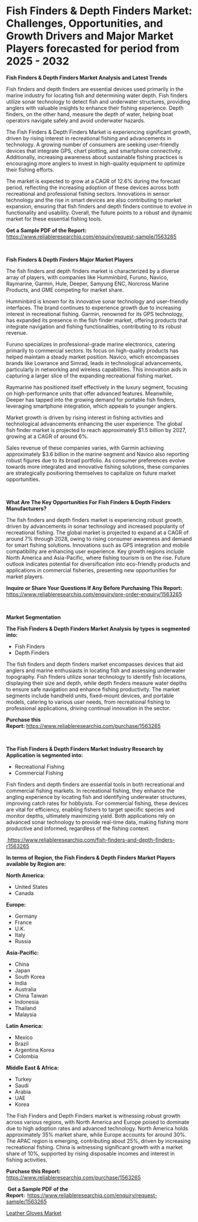 <p><h1>Fish Finders & Depth Finders Market: Challenges, Opportunities, and Growth Drivers and Major Market Players forecasted for period from 2025 - 2032</h1></p><p><strong>Fish Finders & Depth Finders Market Analysis and Latest Trends</strong></p>
<p><p>Fish finders and depth finders are essential devices used primarily in the marine industry for locating fish and determining water depth. Fish finders utilize sonar technology to detect fish and underwater structures, providing anglers with valuable insights to enhance their fishing experience. Depth finders, on the other hand, measure the depth of water, helping boat operators navigate safely and avoid underwater hazards. </p><p>The Fish Finders & Depth Finders Market is experiencing significant growth, driven by rising interest in recreational fishing and advancements in technology. A growing number of consumers are seeking user-friendly devices that integrate GPS, chart plotting, and smartphone connectivity. Additionally, increasing awareness about sustainable fishing practices is encouraging more anglers to invest in high-quality equipment to optimize their fishing efforts. </p><p>The market is expected to grow at a CAGR of 12.6% during the forecast period, reflecting the increasing adoption of these devices across both recreational and professional fishing sectors. Innovations in sensor technology and the rise in smart devices are also contributing to market expansion, ensuring that fish finders and depth finders continue to evolve in functionality and usability. Overall, the future points to a robust and dynamic market for these essential fishing tools.</p></p>
<p><strong>Get a Sample PDF of the Report:&nbsp;</strong> <a href="https://www.reliableresearchiq.com/enquiry/request-sample/1563265?utm_campaign=2462&utm_medium=2&utm_source=Github&utm_content=ia&utm_term=22022025&utm_id=fish-finders-depth-finders">https://www.reliableresearchiq.com/enquiry/request-sample/1563265</a></p>
<p>&nbsp;</p>
<p><strong>Fish Finders & Depth Finders Major Market Players</strong></p>
<p><p>The fish finders and depth finders market is characterized by a diverse array of players, with companies like Humminbird, Furuno, Navico, Raymarine, Garmin, Hule, Deeper, Samyung ENC, Norcross Marine Products, and GME competing for market share.</p><p>Humminbird is known for its innovative sonar technology and user-friendly interfaces. The brand continues to experience growth due to increasing interest in recreational fishing. Garmin, renowned for its GPS technology, has expanded its presence in the fish finder market, offering products that integrate navigation and fishing functionalities, contributing to its robust revenue.</p><p>Furuno specializes in professional-grade marine electronics, catering primarily to commercial sectors. Its focus on high-quality products has helped maintain a steady market position. Navico, which encompasses brands like Lowrance and Simrad, leads in technological advancements, particularly in networking and wireless capabilities. This innovation aids in capturing a larger slice of the expanding recreational fishing market.</p><p>Raymarine has positioned itself effectively in the luxury segment, focusing on high-performance units that offer advanced features. Meanwhile, Deeper has tapped into the growing demand for portable fish finders, leveraging smartphone integration, which appeals to younger anglers.</p><p>Market growth is driven by rising interest in fishing activities and technological advancements enhancing the user experience. The global fish finder market is projected to reach approximately $1.5 billion by 2027, growing at a CAGR of around 6%.</p><p>Sales revenue of these companies varies, with Garmin achieving approximately $3.6 billion in the marine segment and Navico also reporting robust figures due to its broad portfolio. As consumer preferences evolve towards more integrated and innovative fishing solutions, these companies are strategically positioning themselves to capitalize on future market opportunities.</p></p>
<p>&nbsp;</p>
<p><strong>What Are The Key Opportunities For Fish Finders & Depth Finders Manufacturers?</strong></p>
<p><p>The fish finders and depth finders market is experiencing robust growth, driven by advancements in sonar technology and increased popularity of recreational fishing. The global market is projected to expand at a CAGR of around 7% through 2028, owing to rising consumer awareness and demand for smart fishing solutions. Innovations such as GPS integration and mobile compatibility are enhancing user experience. Key growth regions include North America and Asia-Pacific, where fishing tourism is on the rise. Future outlook indicates potential for diversification into eco-friendly products and applications in commercial fisheries, presenting new opportunities for market players.</p></p>
<p><strong>Inquire or Share Your Questions If Any Before Purchasing This Report:</strong> <a href="https://www.reliableresearchiq.com/enquiry/pre-order-enquiry/1563265?utm_campaign=2462&utm_medium=2&utm_source=Github&utm_content=ia&utm_term=22022025&utm_id=fish-finders-depth-finders">https://www.reliableresearchiq.com/enquiry/pre-order-enquiry/1563265</a></p>
<p>&nbsp;</p>
<p><strong>Market Segmentation</strong></p>
<p><strong>The Fish Finders & Depth Finders Market Analysis by types is segmented into:</strong></p>
<p><ul><li>Fish Finders</li><li>Depth Finders</li></ul></p>
<p><p>The fish finders and depth finders market encompasses devices that aid anglers and marine enthusiasts in locating fish and assessing underwater topography. Fish finders utilize sonar technology to identify fish locations, displaying their size and depth, while depth finders measure water depths to ensure safe navigation and enhance fishing productivity. The market segments include handheld units, fixed-mount devices, and portable models, catering to various user needs, from recreational fishing to professional applications, driving continual innovation in the sector.</p></p>
<p><strong>Purchase this Report:&nbsp;</strong><a href="https://www.reliableresearchiq.com/purchase/1563265?utm_campaign=2462&utm_medium=2&utm_source=Github&utm_content=ia&utm_term=22022025&utm_id=fish-finders-depth-finders">https://www.reliableresearchiq.com/purchase/1563265</a></p>
<p>&nbsp;</p>
<p><strong>The Fish Finders & Depth Finders Market Industry Research by Application is segmented into:</strong></p>
<p><ul><li>Recreational Fishing</li><li>Commercial Fishing</li></ul></p>
<p><p>Fish finders and depth finders are essential tools in both recreational and commercial fishing markets. In recreational fishing, they enhance the angling experience by locating fish and identifying underwater structures, improving catch rates for hobbyists. For commercial fishing, these devices are vital for efficiency, enabling fishers to target specific species and monitor depths, ultimately maximizing yield. Both applications rely on advanced sonar technology to provide real-time data, making fishing more productive and informed, regardless of the fishing context.</p></p>
<p><a href="https://www.reliableresearchiq.com/fish-finders-and-depth-finders-r1563265?utm_campaign=2462&utm_medium=2&utm_source=Github&utm_content=ia&utm_term=22022025&utm_id=fish-finders-depth-finders">&nbsp;https://www.reliableresearchiq.com/fish-finders-and-depth-finders-r1563265</a></p>
<p><strong>In terms of Region, the Fish Finders & Depth Finders Market Players available by Region are:</strong></p>
<p>
    <p> <strong> North America: </strong>
        <ul>
            <li>United States</li>
            <li>Canada</li>
        </ul>
        </p> 
    <p> <strong> Europe: </strong>
        <ul>
            <li>Germany</li>
            <li>France</li>
            <li>U.K.</li>
            <li>Italy</li>
            <li>Russia</li>
        </ul>
        </p> 
    <p> <strong> Asia-Pacific: </strong>
        <ul>
            <li>China</li>
            <li>Japan</li>
            <li>South Korea</li>
            <li>India</li>
            <li>Australia</li>
            <li>China Taiwan</li>
            <li>Indonesia</li>
            <li>Thailand</li>
            <li>Malaysia</li>
        </ul>
        </p> 
    <p> <strong> Latin America: </strong>
        <ul>
            <li>Mexico</li>
            <li>Brazil</li>
            <li>Argentina Korea</li>
            <li>Colombia</li>
        </ul>
        </p> 
    <p> <strong> Middle East & Africa: </strong>
        <ul>
            <li>Turkey</li>
            <li>Saudi</li>
            <li>Arabia</li>
            <li>UAE</li>
            <li>Korea</li>
        </ul>
    </p>
    </p>
<p><p>The Fish Finders and Depth Finders market is witnessing robust growth across various regions, with North America and Europe poised to dominate due to high adoption rates and advanced technology. North America holds approximately 35% market share, while Europe accounts for around 30%. The APAC region is emerging, contributing about 25%, driven by increasing recreational fishing. China is witnessing significant growth with a market share of 10%, supported by rising disposable incomes and interest in fishing activities.</p></p>
<p><strong>Purchase this Report: </strong><a href="https://www.reliableresearchiq.com/purchase/1563265?utm_campaign=2462&utm_medium=2&utm_source=Github&utm_content=ia&utm_term=22022025&utm_id=fish-finders-depth-finders">https://www.reliableresearchiq.com/purchase/1563265</a></p>
<p>&nbsp;<strong>Get a Sample PDF of the Report:&nbsp;&nbsp;</strong><a href="https://www.reliableresearchiq.com/enquiry/request-sample/1563265?utm_campaign=2462&utm_medium=2&utm_source=Github&utm_content=ia&utm_term=22022025&utm_id=fish-finders-depth-finders">https://www.reliableresearchiq.com/enquiry/request-sample/1563265</a></p>
<p><strong></strong></p>
<p><p><a href="https://github.com/mathastilley812967/Market-Research-Report-List-1/blob/main/leather-gloves-market.md?utm_campaign=2462&utm_medium=2&utm_source=Github&utm_content=ia&utm_term=22022025&utm_id=fish-finders-depth-finders">Leather Gloves Market</a></p></p>